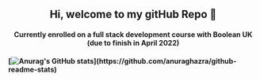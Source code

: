 <h2 align="center">Hi, welcome to my gitHub Repo 👋</h2>
<h4 align="center">Currently enrolled on a full stack development course with Boolean UK (due to finish in April 2022)<h4>

[![Anurag's GitHub stats](https://github-readme-stats.vercel.app/api?username=bravint&show_icons=true&theme=github_dark&hide=contribs,stars&width="100%")](https://github.com/anuraghazra/github-readme-stats)
